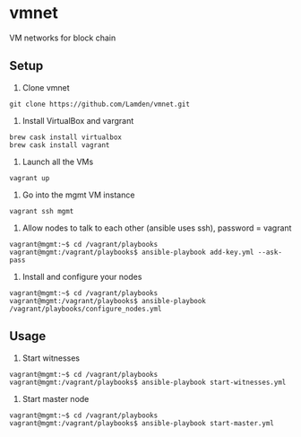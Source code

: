# vmnet
VM networks for block chain

## Setup

1. Clone vmnet
```
git clone https://github.com/Lamden/vmnet.git
```

1. Install VirtualBox and vargrant
```
brew cask install virtualbox
brew cask install vagrant
```

1. Launch all the VMs
```
vagrant up
```

1. Go into the mgmt VM instance
```
vagrant ssh mgmt
```

1. Allow nodes to talk to each other (ansible uses ssh), password = vagrant
```
vagrant@mgmt:~$ cd /vagrant/playbooks
vagrant@mgmt:/vagrant/playbooks$ ansible-playbook add-key.yml --ask-pass
```

1. Install and configure your nodes
```
vagrant@mgmt:~$ cd /vagrant/playbooks
vagrant@mgmt:/vagrant/playbooks$ ansible-playbook /vagrant/playbooks/configure_nodes.yml
```

## Usage

1. Start witnesses
```
vagrant@mgmt:~$ cd /vagrant/playbooks
vagrant@mgmt:/vagrant/playbooks$ ansible-playbook start-witnesses.yml
```

1. Start master node
```
vagrant@mgmt:~$ cd /vagrant/playbooks
vagrant@mgmt:/vagrant/playbooks$ ansible-playbook start-master.yml
```
